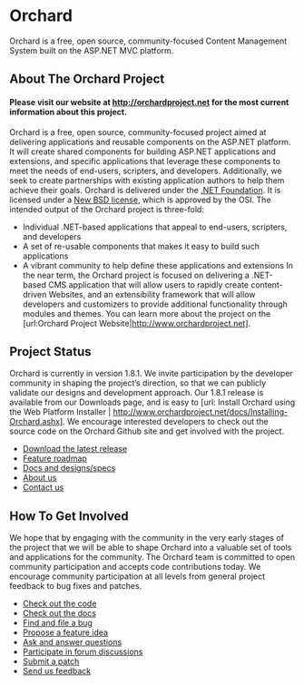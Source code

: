 # Orchard
Orchard is a free, open source, community-focused Content Management System built on the ASP.NET MVC platform.

## About The Orchard Project

#### Please visit our website at http://orchardproject.net for the most current information about this project.

Orchard is a free, open source, community-focused project aimed at delivering applications and reusable components 
on the ASP.NET platform. It will create shared components for building ASP.NET applications and extensions, and
specific applications that leverage these components to meet the needs of end-users, scripters, and developers. 
Additionally, we seek to create partnerships with existing application authors to help them achieve their goals. 
Orchard is delivered under the [.NET Foundation](http://www.dotnetfoundation.org/). It is licensed under a 
[New BSD license](http://www.opensource.org/licenses/bsd-license.php), which is approved by the OSI. The intended 
output of the Orchard project is three-fold:

* Individual .NET-based applications that appeal to end-users, scripters, and developers 
* A set of re-usable components that makes it easy to build such applications 
* A vibrant community to help define these applications and extensions
In the near term, the Orchard project is focused on delivering a .NET-based CMS application that will allow users 
to rapidly create content-driven Websites, and an extensibility framework that will allow developers and customizers to provide additional functionality through modules and themes.  You can learn more about the project on the [url:Orchard Project Website|http://www.orchardproject.net].

## Project Status
Orchard is currently in version 1.8.1. We invite participation by the developer community in shaping the project’s direction, so that we can publicly validate our designs and development approach. 
Our 1.8.1 release is available from our Downloads page, and is easy to [url: Install Orchard using the Web Platform Installer | http://www.orchardproject.net/docs/Installing-Orchard.ashx]. We encourage interested developers to check out the source code on the Orchard Github site and get involved with the project.

* [Download the latest release](https://github.com/OrchardCMS/Orchard/releases)
* [Feature roadmap](http://www.orchardproject.net/docs/feature-roadmap.ashx)
* [Docs and designs/specs](http://www.orchardproject.net/docs)
* [About us](http://www.orchardproject.net/about)
* [Contact us](mailto:ofeedbk@microsoft.com)

## How To Get Involved
We hope that by engaging with the community in the very early stages of the project that we will be able to shape Orchard into a valuable set of tools and applications for the community.  The Orchard team is committed to open community participation and accepts code contributions today.  We encourage community participation at all levels from general project feedback to bug fixes and patches.  

* [Check out the code](https://github.com/OrchardCMS/Orchard)
* [Check out the docs](http://orchardproject.net/docs)
* [Find and file a bug](https://github.com/OrchardCMS/Orchard/issues)
* [Propose a feature idea](http://orchard.uservoice.com)
* [Ask and answer questions](http://www.orchardproject.net/discussions)
* [Participate in forum discussions](http://orchard.codeplex.com/discussions)
* [Submit a patch](http://www.orchardproject.net/docs/Contributing-patches.ashx)
* [Send us feedback](mailto:ofeedbk@microsoft.com)
